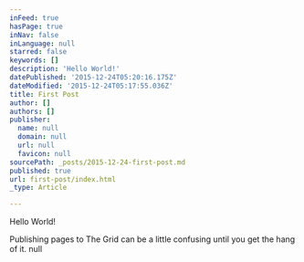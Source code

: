 ```yaml
---
inFeed: true
hasPage: true
inNav: false
inLanguage: null
starred: false
keywords: []
description: 'Hello World!'
datePublished: '2015-12-24T05:20:16.175Z'
dateModified: '2015-12-24T05:17:55.036Z'
title: First Post
author: []
authors: []
publisher:
  name: null
  domain: null
  url: null
  favicon: null
sourcePath: _posts/2015-12-24-first-post.md
published: true
url: first-post/index.html
_type: Article

---
```

Hello World!

Publishing pages to The Grid can be a little confusing until you get the hang of it.
null